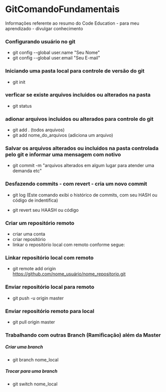 # GitComandoFundamentais
Informações referente ao resumo do Code Education - para meu aprendizado - divulgar conhecimento

### Configurando usuário no git

- git config --global user.name "Seu Nome"
- git config --global user.email "Seu E-mail"

### Iniciando uma pasta local para controle de versão do git

- git init

### verficar se existe arquivos incluidos ou alterados na pasta

- git status

### adionar arquivos incluidos ou alterados para controle do git

- git add .  (todos arquivos)
- git add nome_do_arquivos (adiciona um arquivo)

### Salvar os arquivos alterados ou incluidos na pasta controlada pelo git e informar uma mensagem com notivo

- git commit -m "arquivos alterados em algum lugar para atender uma demanda etc"

### Desfazendo commits - com revert - cria um novo commit

-  git log (Este comando exibi o histórico de commits, com seu HASH ou código de indentifica)

-  git revert seu HAASH ou código

### Criar um repositório remoto 

- criar uma conta
- criar repositório
- linkar o repositório local com remoto conforme segue:

### Linkar repositório local com remoto 

- git remote add origin https://github.com/nome_usuário/nome_repositorio.git

### Enviar repositório local para remoto

- git push -u origin master

### Enviar repositório remoto para local

- git pull origin master

### Trabalhando com outras Branch (Ramificação) além da Master

##### Criar uma branch

- git branch nome_local

##### Trocar para uma branch

- git switch nome_local
